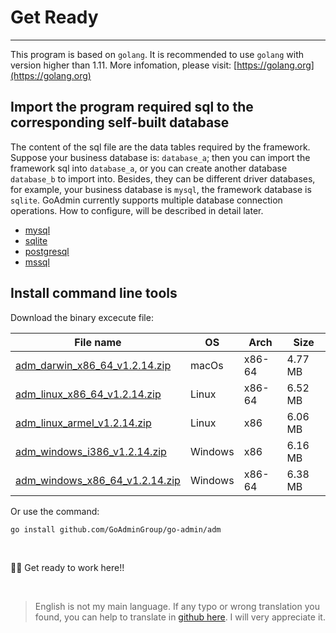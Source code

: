 # Get Ready
---

This program is based on ```golang```. It is recommended to use ```golang``` with version higher than 1.11. More infomation, please visit: [https://golang.org](https://golang.org)

## Import the program required sql to the corresponding self-built database

The content of the sql file are the data tables required by the framework. Suppose your business database is: ```database_a```; then you can import the framework sql into ```database_a```, or you can create another database ```database_b``` to import into. Besides, they can be different driver databases, for example, your business database is ```mysql```, the framework database is ```sqlite```. GoAdmin currently supports multiple database connection operations. How to configure, will be described in detail later.

- [mysql](https://raw.githubusercontent.com/GoAdminGroup/go-admin/master/data/admin.sql)
- [sqlite](https://raw.githubusercontent.com/GoAdminGroup/go-admin/master/data/admin.db)
- [postgresql](https://raw.githubusercontent.com/GoAdminGroup/go-admin/master/data/admin.pgsql)
- [mssql](https://raw.githubusercontent.com/GoAdminGroup/go-admin/master/data/admin.mssql)

## Install command line tools

Download the binary excecute file: 

|  File name   | OS  | Arch  | Size  |
|  ----  | ----  | ----  |----  |
| [adm_darwin_x86_64_v1.2.14.zip](http://file.go-admin.cn/go_admin/cli/v1_2_14/adm_darwin_x86_64_v1.2.14.zip)  | macOs | x86-64 | 4.77 MB
| [adm_linux_x86_64_v1.2.14.zip](http://file.go-admin.cn/go_admin/cli/v1_2_14/adm_linux_x86_64_v1.2.14.zip)  | Linux | x86-64   | 6.52 MB
| [adm_linux_armel_v1.2.14.zip](http://file.go-admin.cn/go_admin/cli/v1_2_14/adm_linux_armel_v1.2.14.zip)  | Linux | x86   | 6.06 MB
| [adm_windows_i386_v1.2.14.zip](http://file.go-admin.cn/go_admin/cli/v1_2_14/adm_windows_i386_v1.2.14.zip)  | Windows | x86  |6.16 MB
| [adm_windows_x86_64_v1.2.14.zip](http://file.go-admin.cn/go_admin/cli/v1_2_14/adm_windows_x86_64_v1.2.14.zip)  | Windows | x86-64   |6.38 MB


Or use the command:

```
go install github.com/GoAdminGroup/go-admin/adm
```

<br>

🍺🍺 Get ready to work here!!

<br>

> English is not my main language. If any typo or wrong translation you found, you can help to translate in [github here](https://github.com/GoAdminGroup/docs). I will very appreciate it.


